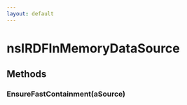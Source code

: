 ```yaml
---
layout: default
---
```


# nsIRDFInMemoryDataSource #

## Methods ##

### EnsureFastContainment(aSource) ###
